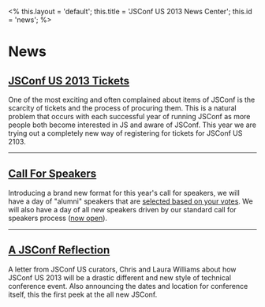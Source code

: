 <%
this.layout = 'default';
this.title = 'JSConf US 2013 News Center';
this.id = 'news';
%>


# News


## [JSConf US 2013 Tickets](/how-to-ticket)

One of the most exciting and often complained about items of JSConf is the scarcity of tickets and the process of procuring them. This is a natural problem that occurs with each successful year of running JSConf as more people both become interested in JS and aware of JSConf. This year we are trying out a completely new way of registering for tickets for JSConf US 2103.


- - -

## [Call For Speakers](/call-for-speakers)

Introducing a brand new format for this year's call for speakers, we will have a day of "alumni" speakers that are [selected based on your votes](https://docs.google.com/spreadsheet/viewform?formkey=dGFrYTZZNEpVWkI3QVdXMi1KUldGTlE6MQ). We will also have a day of all new speakers driven by our standard call for speakers process ([now open](https://docs.google.com/spreadsheet/viewform?formkey=dHJ5SXJSNUhpeTA4eEE1b216amoxaGc6MA)). 

- - -


## [A JSConf Reflection](/a-jsconf-reflection)

A letter from JSConf US curators, Chris and Laura Williams about how JSConf US 2013 will be a drastic different and new style of technical conference event. Also announcing the dates and location for conference itself, this the first peek at the all new JSConf.
